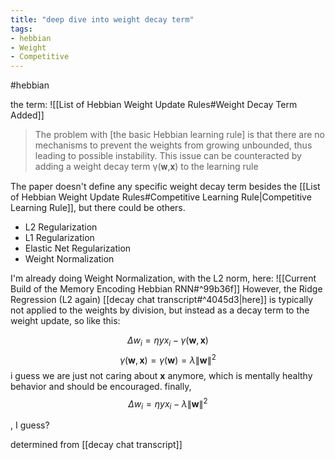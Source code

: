 ```yaml
---
title: "deep dive into weight decay term"
tags:
- hebbian
- Weight
- Competitive
---
```

 #hebbian 

the term: ![[List of Hebbian Weight Update Rules#Weight Decay Term Added]]

> The problem with \[the basic Hebbian learning rule\] is that there are no mechanisms to prevent the weights from growing unbounded, thus leading to possible instability. This issue can be counteracted by adding a weight decay term γ(𝐰,𝐱) to the learning rule


The paper doesn't define any specific weight decay term besides the [[List of Hebbian Weight Update Rules#Competitive Learning Rule|Competitive Learning Rule]], but there could be others. 
- L2 Regularization
- L1 Regularization
- Elastic Net Regularization
- Weight Normalization

I'm already doing Weight Normalization, with the L2 norm, here:
![[Current Build of the Memory Encoding Hebbian RNN#^99b36f]]
 However, the Ridge Regression (L2 again) [[decay chat transcript#^4045d3|here]] is typically not applied to the weights by division, but instead as a decay term to the weight update, so like this:
 
$$ \Delta w_i = \eta y x_i - \gamma(\mathbf{w}, \mathbf{x}) $$
$$\gamma(\mathbf{w}, \mathbf{x}) = \gamma(\mathbf{w}) = \lambda \|\mathbf{w}\|^2$$
i guess we are just not caring about $\mathbf{x}$ anymore, which is mentally healthy behavior and should be encouraged.
finally,
$$\Delta w_i = \eta y x_i - \lambda \|\mathbf{w}\|^2$$

, I guess?

determined from [[decay chat transcript]]